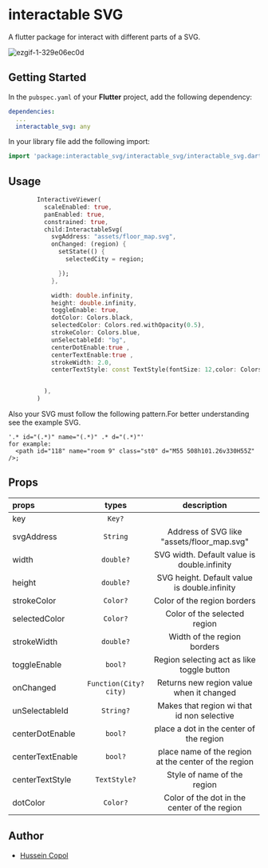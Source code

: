 # interactable SVG

A flutter package for interact with different parts of a SVG.

![ezgif-1-329e06ec0d](https://user-images.githubusercontent.com/43154747/208778220-8c16a386-f92d-46b8-a8a3-b9028c3abb29.gif)


## Getting Started

In the `pubspec.yaml` of your **Flutter** project, add the following dependency:

```yaml
dependencies:
  ...
  interactable_svg: any
```

In your library file add the following import:

```dart
import 'package:interactable_svg/interactable_svg/interactable_svg.dart';
```

## Usage

```dart
        InteractiveViewer(
          scaleEnabled: true,
          panEnabled: true,
          constrained: true,
          child:InteractableSvg(
            svgAddress: "assets/floor_map.svg",
            onChanged: (region) {
              setState(() {
                selectedCity = region;

              });
            },

            width: double.infinity,
            height: double.infinity,
            toggleEnable: true,
            dotColor: Colors.black,
            selectedColor: Colors.red.withOpacity(0.5),
            strokeColor: Colors.blue,
            unSelectableId: "bg",
            centerDotEnable:true ,
            centerTextEnable:true ,
            strokeWidth: 2.0,
            centerTextStyle: const TextStyle(fontSize: 12,color: Colors.black),


          ),
        )
```

Also your SVG must follow the following pattern.For better understanding see the example SVG.
```
'.* id="(.*)" name="(.*)" .* d="(.*)"'
for example:
  <path id="118" name="room 9" class="st0" d="M55 508h101.26v330H55Z" />;

```
## Props
| props                   |         types          |                     description                      |
| :---------------------- |:----------------------:|:----------------------------------------------------:|
| key        |         `Key?`         |                                                      |
| svgAddress       |        `String`        |     Address of SVG like  "assets/floor_map.svg"      |
| width           |       `double?`        |     SVG width. Default value is double.infinity      |
| height       |       `double?`        |     SVG height. Default value is double.infinity     |
| strokeColor       |        `Color?`        |             Color of the region borders              |
| selectedColor       |        `Color?`        |             Color of the selected region             |
| strokeWidth |       `double?`       |             Width of the region borders              |
| toggleEnable |       `bool?`       |      Region selecting act as like toggle button      |
| onChanged       | `Function(City? city)` |       Returns new region value when it changed       |
| unSelectableId |       `String?`        |      Makes that region wi that id non selective      |
| centerDotEnable |       `bool?`       |       place a dot in the center of the region        |
| centerTextEnable |       `bool?`       | place name of the region at the center of the region |
| centerTextStyle |      `TextStyle?`      |             Style of name of the region              |
| dotColor |        `Color?`        |     Color of the dot in the center of the region     |

Author
------

* [Hussein Copol](https://github.com/HusseinCopol)
